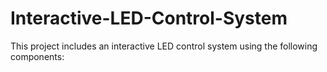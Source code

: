 # Interactive-LED-Control-System
This project includes an interactive LED control system using the following components:
